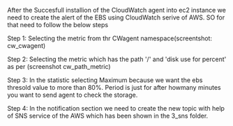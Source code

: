 After the Succesfull installion of the CloudWatch agent into ec2 instance we need to create the alert of the EBS using CloudWatch serive of AWS. SO for that need to follow the below steps

Step 1: Selecting the metric from thr CWagent namespace(screentshot: cw_cwagent)

Step 2: Selecting the metric which has the path '/' and 'disk use for percent' as per (screenshot cw_path_metric)

Step 3: In the statistic selecting Maximum because we want the ebs thresold value to more than 80%. Period is just for after howmany minutes you want to send agent to check the storage.

Step 4: In the notification section we need to create the new topic with help of SNS service of the AWS which has been shown in the 3_sns folder.
